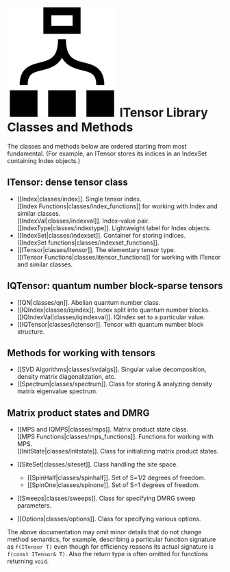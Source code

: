 # <img src="docs/classes/icon.png" class="largeicon"> ITensor Library Classes and Methods #

The classes and methods below are ordered starting from most fundamental. (For example, an ITensor stores its indices in an
IndexSet containing Index objects.)

## ITensor: dense tensor class

* [[Index|classes/index]]. Single tensor index. <br/>
  [[Index Functions|classes/index_functions]] for working with Index and similar classes. <br/>
  [[IndexVal|classes/indexval]]. Index-value pair. <br/>
  [[IndexType|classes/indextype]]. Lightweight label for Index objects. <br/>
* [[IndexSet|classes/indexset]]. Container for storing indices. <br/>
  [[IndexSet functions|classes/indexset_functions]].
* [[ITensor|classes/itensor]]. The elementary tensor type. <br/>
  [[ITensor Functions|classes/itensor_functions]] for working with ITensor and similar classes. <br/>

## IQTensor: quantum number block-sparse tensors

* [[QN|classes/qn]]. Abelian quantum number class.
* [[IQIndex|classes/iqindex]]. Index split into quantum number blocks. <br/>
  [[IQIndexVal|classes/iqindexval]]. IQIndex set to a particular value.
* [[IQTensor|classes/iqtensor]]. Tensor with quantum number block structure.

## Methods for working with tensors

* [[SVD Algorithms|classes/svdalgs]]. Singular value decomposition, density matrix diagonalization, etc.
* [[Spectrum|classes/spectrum]]. Class for storing & analyzing density matrix eigenvalue spectrum.

## Matrix product states and DMRG

* [[MPS and IQMPS|classes/mps]]. Matrix product state class. <br/>
  [[MPS Functions|classes/mps_functions]]. Functions for working with MPS. <br/>
  [[InitState|classes/initstate]]. Class for initializing matrix product states.
* [[SiteSet|classes/siteset]]. Class handling the site space.
    * [[SpinHalf|classes/spinhalf]]. Set of S=1/2 degrees of freedom.
    * [[SpinOne|classes/spinone]]. Set of S=1 degrees of freedom.
* [[Sweeps|classes/sweeps]]. Class for specifying DMRG sweep parameters.


* [[Options|classes/options]]. Class for specifying various options.

The above documentation may omit minor details that do not change method semantics, 
for example, describing a particular function signature as `f(ITensor T)` even though
for efficiency reasons its actual signature is `f(const ITensor& T)`. 
Also the return type is often omitted for functions returning `void`.

